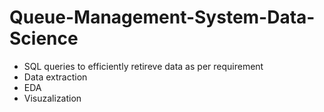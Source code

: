 ﻿# Queue-Management-System-Data-Science
 - SQL queries to efficiently retireve data as per requirement
 - Data extraction
 - EDA
 - Visuzalization
